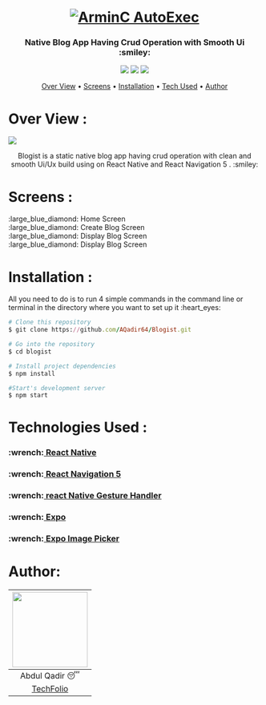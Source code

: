 <h1 align="center">
  <br>
  <a href=""><img src="https://user-images.githubusercontent.com/38910854/88509723-21db9100-cffb-11ea-9ae4-51ce7fd6f75f.jpeg" alt="ArminC AutoExec"></a>
</h1>
<h3 align="center">Native Blog App Having Crud Operation with Smooth Ui :smiley:</h3>
<p align="center">
  <img src="https://forthebadge.com/images/badges/made-with-javascript.svg">
  <img src="https://forthebadge.com/images/badges/built-with-love.svg">
  <img src="https://forthebadge.com/images/badges/makes-people-smile.svg">
</p>
<p align="center">
  <a href="#overview">Over View</a> •
  <a href="#screens">Screens</a> •
  <a href="#installation">Installation</a> •
  <a href="#techUsed">Tech Used</a> •
  <a href="#author">Author</a> 
</p>

<h1 id="overview">Over View :</h1>
<img src="https://user-images.githubusercontent.com/38910854/88510141-de355700-cffb-11ea-889a-134f9e2d4696.jpeg"/>  
<p align="center">Blogist is a static native blog app having crud operation with clean and smooth Ui/Ux build using on React Native and React Navigation 5 . :smiley:</p>

<h1 id="screens">Screens :</h1>
<p>:large_blue_diamond: Home Screen<br>
:large_blue_diamond: Create Blog Screen<br>
:large_blue_diamond: Display Blog Screen<br>
:large_blue_diamond: Display Blog Screen<br></p>

<h1 id="installation">Installation :</h1>
<p> All you need to do is to run 4 simple commands in the command line or terminal in the directory where you want to set up it :heart_eyes: </p>

```ruby
# Clone this repository
$ git clone https://github.com/AQadir64/Blogist.git     

# Go into the repository
$ cd blogist

# Install project dependencies
$ npm install

#Start's development server
$ npm start
```

<h1 id="techUsed">Technologies Used :</h1>
<h3>:wrench:<a href="https://reactnative.dev/"> React Native</a></h3>
<h3>:wrench:<a href="https://reactnavigation.org/blog/2020/02/06/react-navigation-5.0/"> React Navigation 5</a></h3>
<h3>:wrench:<a href="https://reactjs.org/docs/getting-started"> react Native Gesture Handler</a></h3>
<h3>:wrench:<a href="hhttps://expo.io/"> Expo </a></h3>
<h3>:wrench:<a href="https://docs.expo.io/versions/latest/sdk/imagepicker/"> Expo Image Picker</a></h3>

<h1 id="author">Author:</h1>

| <img src="https://user-images.githubusercontent.com/38910854/88262175-1fb6c100-cce1-11ea-92ee-5904aee9657f.jpeg" width="150"/>
| :---: | 
| Abdul Qadir :sleeping: | 
| <a href="http://abdulqadir.surge.sh/"> TechFolio </a> | 

